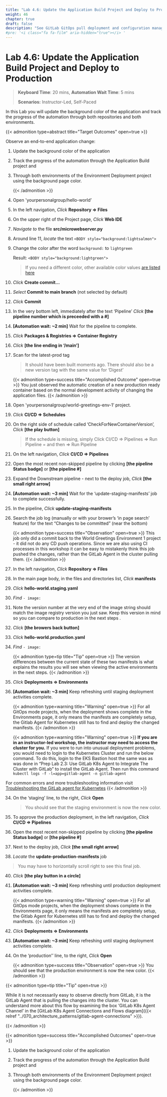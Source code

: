 ```yaml
---
title: "Lab 4.6: Update the Application Build Project and Deploy to Production"
weight: 46
chapter: true
draft: false
description: "See GitLab GitOps pull deployment and configuration management in action."
#pre: '<i class="fa fa-film" aria-hidden="true"></i> '
---
```


# Lab 4.6: Update the Application Build Project and Deploy to Production

> **Keyboard Time**: 20 mins, **Automation Wait Time**: 5 mins
>
> **Scenarios:** Instructor-Led, Self-Paced

In this Lab you will update the background color of the application and track the progress of the automation through both repositories and both environments.

{{< admonition type=abstract title="Target Outcomes" open=true >}}

Observe an end-to-end application change:

1. Update the background color of the application

2. Track the progress of the automation through the Application Build project and

3. Through both environments of the Environment Deployment project using the background page color.

   {{< /admonition >}}

1. Open 'yourpersonalgroup/hello-world’

5. In the left navigation, *Click* **Repository => Files** 

6. On the upper right of the Project page, *Click* **Web IDE**

7. *Navigate to* the file **src/microwebserver.py**

8. Around line 11, *locate* the text `<BODY style="background:lightsalmon">`

9. Change the color after the word `background:` to `lightgreen`

   Result: `<BODY style="background:lightgreen">`

   > If you need a different color, other available color values [are listed here](https://www.w3.org/wiki/CSS/Properties/color/keywords)

10. *Click* **Create commit...**

11. *Select* **Commit to main branch** (not selected by default)

12. *Click* **Commit**

13. In the very bottom left, immediately after the text ‘Pipeline’ *Click* **[the pipeline number which is preceeded with a \#]**

14. **[Automation wait: ~2 min]** Wait for the pipeline to complete.

15. *Click* **Packages & Registries => Container Registry**

16. *Click* **[the line ending in ‘/main’]**

17. Scan for the latest-prod tag

    > It should have been built moments ago. There should also be a new version tag with the same value for ‘Digest’

    {{< admonition type=success title="Accomplished Outcome" open=true >}}
You just observed the automatic creation of a new production ready container based on the normal development activity of changing the application files.
    {{< /admonition >}}

20. Open 'yourpersonalgroup/world-greetings-env-1’ project.

21. *Click* **CI/CD => Schedules**

22. On the right side of schedule called ‘CheckForNewContainerVersion’, *Click* **[the play button]**

    > If the schedule is missing, simply Click CI/CD => Pipelines => Run Pipeline = and then => Run Pipeline

24. On the left navigation, *Click* **CI/CD => Pipelines**

25. Open the most recent non-skipped pipeline by clicking **[the pipeline Status badge]** or **[the pipeline #]**

26. Expand the Downstream pipeline - next to the deploy job, *Click* **[the small right arrow]**

27. **[Automation wait: ~3 min]** Wait for the ‘update-staging-manifests’ job to complete successfully.

28. In the pipeline, *Click* **update-staging-manifests**

29. Search the job log (manually or with your brower’s ‘in page search’ feature) for the text “Changes to be committed” (near the bottom)

    {{< admonition type=success title="Observation" open=true >}}
This job only did a commit back to the World Greetings Environment 1 project - it did not do any CD push operations. Since we are also using CI processes in this workshop it can be easy to mistakenly think this job pushed the changes, rather than the GitLab Agent in the cluster pulling them.
    {{< /admonition >}}

30. In the left navigation, *Click* **Repository => Files**

31. In the main page body, in the files and directories list, *Click* **manifests**

32. *Click* **hello-world.staging.yaml**

33. *Find* `- image: `

34. Note the version number at the very end of the image string should match the image registry version you just saw. Keep this version in mind so you can compare to production in the next steps .

35. *Click* **[the browers back button]**

36. *Click* **hello-world.production.yaml**

37. *Find* `- image: `

    {{< admonition type=tip title="Tip" open=true >}}
The version differences between the current state of these two manifests is what explains the results you will see when viewing the active environments in the next steps.
    {{< /admonition >}}

38. *Click* **Deployments => Environments**

39. **[Automation wait: ~3 min]** Keep refreshing until staging deployment activities complete.

    {{< admonition type=warning title="Warning" open=true >}}
For all GitOps mode projects, when the deployment shows complete in the Environments page, it only means the manifests are completely setup, the Gitlab Agent for Kubernetes still has to find and deploy the changed manifests.
    {{< /admonition >}}

    {{< admonition type=warning title="Warning" open=true >}}
**If you are in an instructor-led workshop, the instructor may need to access the cluster for you.** If you were to run into unusual deployment problems, you would need to login to the Kubernetes Cluster and run the below command. To do this, login to the EKS Bastion host the same was as was done in “Prep Lab 2.3: Use GitLab K8s Agent to Integrate The Cluster with GitLab” to install the GitLab Agent. Then run this command `kubectl logs -f -l=app=gitlab-agent -n gitlab-agent`

For common errors and more troubleshooting information visit [Troubleshooting the GitLab agent for Kubernetes](https://docs.gitlab.com/ee/user/clusters/agent/troubleshooting.html)
    {{< /admonition >}}

34. On the ‘staging’ line, to the right, *Click* **Open**

    > You should see that the staging environment is now the new color.

36. To approve the production deployment, in the left navigation, *Click* **CI/CD => Pipelines**

37. Open the most recent non-skipped pipeline by clicking **[the pipeline Status badge]** or **[the pipeline #]**

38. Next to the deploy job, *Click* **[the small right arrow]**

39. *Locate* the **update-production-manifests** job
> You may have to horizontally scroll right to see this final job.

40. *Click* **[the play button in a circle]**
41. **[Automation wait: ~3 min]** Keep refreshing until production deployment activities complete.

    {{< admonition type=warning title="Warning" open=true >}}
For all GitOps mode projects, when the deployment shows complete in the Environments page, it only means the manifests are completely setup, the Gitlab Agent for Kubernetes still has to find and deploy the changed manifests.
    {{< /admonition >}}

41. *Click* **Deployments => Environments**

42. **[Automation wait: ~3 min]** Keep refreshing until staging deployment activities complete.

43. On the ‘production’’ line, to the right, *Click* **Open**

    {{< admonition type=success title="Observation" open=true >}}
    You should see that the production environment is now the new color.
    {{< /admonition >}}

{{< admonition type=tip title="Tip" open=true >}}

While it is not necessarily easy to observe directly from GitLab, it is the GitLab Agent that is pulling the changes into the cluster. You can understand more about this flow by examining the box ‘GitLab K8s Agent Channel’ in the [GitLab K8s Agent Connections and Flows diagram]({{< relref "../070_architecture_patterns/gitlab-agent-connections" >}}).

{{< /admonition >}}

{{< admonition type=success title="Accomplished Outcomes" open=true >}}

1. Update the background color of the application

2. Track the progress of the automation through the Application Build project and

3. Through both environments of the Environment Deployment project using the background page color.

   {{< /admonition >}}
